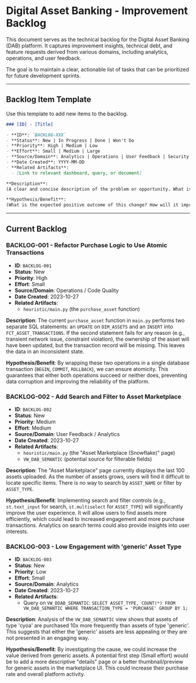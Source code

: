 # Digital Asset Banking - Improvement Backlog

This document serves as the technical backlog for the Digital Asset Banking (DAB) platform. It captures improvement insights, technical debt, and feature requests derived from various domains, including analytics, operations, and user feedback.

The goal is to maintain a clear, actionable list of tasks that can be prioritized for future development sprints.

---

## Backlog Item Template

Use this template to add new items to the backlog.

```markdown
### [ID] - [Title]

- **ID**: `BACKLOG-XXX`
- **Status**: New | In Progress | Done | Won't Do
- **Priority**: High | Medium | Low
- **Effort**: Small | Medium | Large
- **Source/Domain**: Analytics | Operations | User Feedback | Security
- **Date Created**: YYYY-MM-DD
- **Related Artifacts**:
  - [Link to relevant dashboard, query, or document]

**Description**:
(A clear and concise description of the problem or opportunity. What is the current state?)

**Hypothesis/Benefit**:
(What is the expected positive outcome of this change? How will it improve the platform, user experience, or business value?)
```

---

## Current Backlog

### BACKLOG-001 - Refactor Purchase Logic to Use Atomic Transactions

- **ID**: `BACKLOG-001`
- **Status**: New
- **Priority**: High
- **Effort**: Small
- **Source/Domain**: Operations / Code Quality
- **Date Created**: 2023-10-27
- **Related Artifacts**:
  - `heuristic/main.py` (the `purchase_asset` function)

**Description**:
The current `purchase_asset` function in `main.py` performs two separate SQL statements: an `UPDATE` on `DIM_ASSETS` and an `INSERT` into `FCT_ASSET_TRANSACTIONS`. If the second statement fails for any reason (e.g., transient network issue, constraint violation), the ownership of the asset will have been updated, but the transaction record will be missing. This leaves the data in an inconsistent state.

**Hypothesis/Benefit**:
By wrapping these two operations in a single database transaction (`BEGIN`, `COMMIT`, `ROLLBACK`), we can ensure atomicity. This guarantees that either both operations succeed or neither does, preventing data corruption and improving the reliability of the platform.

### BACKLOG-002 - Add Search and Filter to Asset Marketplace

- **ID**: `BACKLOG-002`
- **Status**: New
- **Priority**: Medium
- **Effort**: Medium
- **Source/Domain**: User Feedback / Analytics
- **Date Created**: 2023-10-27
- **Related Artifacts**:
  - `heuristic/main.py` (the "Asset Marketplace (Snowflake)" page)
  - `VW_DAB_SEMANTIC` (potential source for filterable fields)

**Description**:
The "Asset Marketplace" page currently displays the last 100 assets uploaded. As the number of assets grows, users will find it difficult to locate specific items. There is no way to search by `ASSET_NAME` or filter by `ASSET_TYPE`.

**Hypothesis/Benefit**:
Implementing search and filter controls (e.g., `st.text_input` for search, `st.multiselect` for `ASSET_TYPE`) will significantly improve the user experience. It will allow users to find assets more efficiently, which could lead to increased engagement and more purchase transactions. Analytics on search terms could also provide insights into user interests.

### BACKLOG-003 - Low Engagement with 'generic' Asset Type

- **ID**: `BACKLOG-003`
- **Status**: New
- **Priority**: Low
- **Effort**: Small
- **Source/Domain**: Analytics
- **Date Created**: 2023-10-27
- **Related Artifacts**:
  - Query on `VW_DDAB_SEMANTIC`: `SELECT ASSET_TYPE, COUNT(*) FROM VW_DAB_SEMANTIC WHERE TRANSACTION_TYPE = 'PURCHASE' GROUP BY 1;`

**Description**:
Analysis of the `VW_DAB_SEMANTIC` view shows that assets of type 'cyoa' are purchased 10x more frequently than assets of type 'generic'. This suggests that either the 'generic' assets are less appealing or they are not presented in an engaging way.

**Hypothesis/Benefit**:
By investigating the cause, we could increase the value derived from generic assets. A potential first step (Small effort) would be to add a more descriptive "details" page or a better thumbnail/preview for generic assets in the marketplace UI. This could increase their purchase rate and overall platform activity.